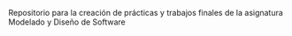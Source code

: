 Repositorio para la creación de prácticas y trabajos finales de la asignatura Modelado y Diseño de Software
